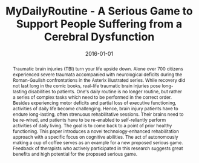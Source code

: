 ---
abstract: Traumatic brain injuries (TBI) turn your life upside down. Alone over 700
  citizens experienced severe traumata accompanied with neurological deficits during
  the Roman-Gaulish confrontations in the Asterix illustrated series. While recovery
  did not last long in the comic books, real-life traumatic brain injuries pose long-lasting
  disabilities to patients. One's daily routine is no longer routine, but rather a
  series of complex tasks which need to be performed in the correct order. Besides
  experiencing motor deficits and partial loss of executive functioning, activities
  of daily life become challenging. Hence, brain injury patients have to endure long-lasting,
  often strenuous rehabilitative sessions. Their brains need to be re-wired, and patients
  have to be re-enabled to self-reliantly perform activities of daily living. The
  goal is to come back to a point of prior healthy functioning. This paper introduces
  a novel technology-enhanced rehabilitation approach with a specific focus on cognitive
  abilities. The act of autonomously making a cup of coffee serves as an example for
  a new proposed serious game. Feedback of therapists who actively participated in
  this research suggests great benefits and high potential for the proposed serious
  game.
authors:
- René Baranyi
- Rafael Perndorfer
- Nadja Lederer
- Birgit Scholz
- Thomas Grechenig
date: '2016-01-01'
featured: false
publication_types:
- '1'
publishDate: '2016-01-01'
title: MyDailyRoutine - A Serious Game to Support People Suffering from a Cerebral
  Dysfunction
url_pdf: ''
---